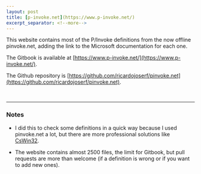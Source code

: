 ```yaml
---
layout: post
title: [p-invoke.net](https://www.p-invoke.net/)
excerpt_separator: <!--more-->
---
```


This website contains most of the P/Invoke definitions from the now offline pinvoke.net, adding the link to the Microsoft documentation for each one.

<!--more-->


The Gitbook is available at [https://www.p-invoke.net/](https://www.p-invoke.net/).

The Github repository is [https://github.com/ricardojoserf/pinvoke.net](https://github.com/ricardojoserf/pinvoke.net).

<br>

---------------

### Notes

- I did this to check some definitions in a quick way because I used pinvoke.net a lot, but there are more professional solutions like [CsWin32](https://github.com/microsoft/CsWin32).

- The website contains almost 2500 files, the limit for Gitbook, but pull requests are more than welcome (if a definition is wrong or if you want to add new ones).

<br>